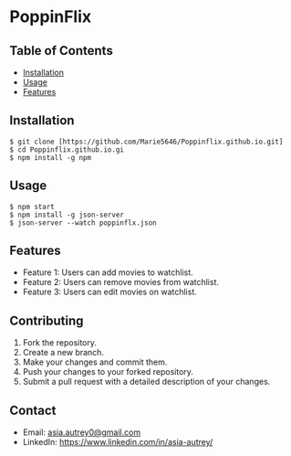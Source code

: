 # PoppinFlix

## Table of Contents

- [Installation](#installation)
- [Usage](#usage)
- [Features](#features)


## Installation


```
$ git clone [https://github.com/Marie5646/Poppinflix.github.io.git]
$ cd Poppinflix.github.io.gi
$ npm install -g npm
```

## Usage

```
$ npm start
$ npm install -g json-server
$ json-server --watch poppinflx.json

```

## Features
- Feature 1: Users can add movies to watchlist.
- Feature 2: Users can remove movies from watchlist.
- Feature 3: Users can edit movies on watchlist.

## Contributing
1. Fork the repository.
2. Create a new branch.
3. Make your changes and commit them.
4. Push your changes to your forked repository.
5. Submit a pull request with a detailed description of your changes.


## Contact
- Email: asia.autrey0@gmail.com
- LinkedIn: https://www.linkedin.com/in/asia-autrey/

